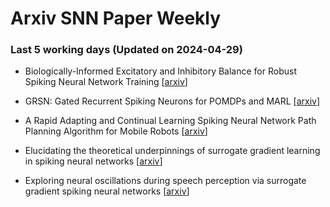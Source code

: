 # Arxiv SNN Paper Weekly


 ### **Last 5 working days (Updated on 2024-04-29)** 


- Biologically-Informed Excitatory and Inhibitory Balance for Robust Spiking Neural Network Training [[arxiv](https://arxiv.org/abs/2404.15627)]

- GRSN: Gated Recurrent Spiking Neurons for POMDPs and MARL [[arxiv](https://arxiv.org/abs/2404.15597)]

- A Rapid Adapting and Continual Learning Spiking Neural Network Path Planning Algorithm for Mobile Robots [[arxiv](https://arxiv.org/abs/2404.15524)]

- Elucidating the theoretical underpinnings of surrogate gradient learning in spiking neural networks [[arxiv](https://arxiv.org/abs/2404.14964)]

- Exploring neural oscillations during speech perception via surrogate gradient spiking neural networks [[arxiv](https://arxiv.org/abs/2404.14024)]

